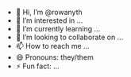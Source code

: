- 👋 Hi, I’m @rowanyth
- 👀 I’m interested in ...
- 🌱 I’m currently learning ...
- 💞️ I’m looking to collaborate on ...
- 📫 How to reach me ...
- 😄 Pronouns: they/them
- ⚡ Fun fact: ...

<!---
rowanyth/rowanyth is a ✨ special ✨ repository because its `README.md` (this file) appears on your GitHub profile.
You can click the Preview link to take a look at your changes.
--->
